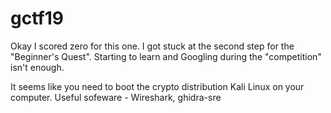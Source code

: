 # gctf19

Okay I scored zero for this one. I got stuck at the second step for the "Beginner's Quest". Starting to learn and Googling during the "competition" isn't enough.

It seems like you need to boot the crypto distribution Kali Linux on your computer. Useful sofeware - Wireshark, ghidra-sre
